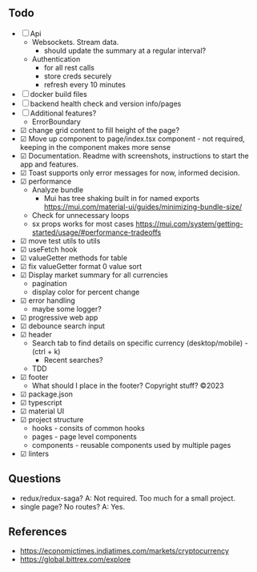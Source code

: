 ## Todo

- &#9744; Api
  - Websockets. Stream data.
    - should update the summary at a regular interval?
  - Authentication
    - for all rest calls
    - store creds securely
    - refresh every 10 minutes
- &#9744; docker build files
- &#9744; backend health check and version info/pages
- &#9744; Additional features?
  - ErrorBoundary
- &#9745; change grid content to fill height of the page?
- &#9745; Move up <Box /> component to page/index.tsx component - not required, keeping in the component makes more sense
- &#9745; Documentation. Readme with screenshots, instructions to start the app and features.
- &#9745; Toast supports only error messages for now, informed decision.
- &#9745; performance
  - Analyze bundle
    - Mui has tree shaking built in for named exports https://mui.com/material-ui/guides/minimizing-bundle-size/
  - Check for unnecessary loops
  - sx props works for most cases https://mui.com/system/getting-started/usage/#performance-tradeoffs
- &#9745; move test utils to utils
- &#9745; useFetch hook
- &#9745; valueGetter methods for table
- &#9745; fix valueGetter format 0 value sort
- &#9745; Display market summary for all currencies
  - pagination
  - display color for percent change
- &#9745; error handling
  - maybe some logger?
- &#9745; progressive web app
- &#9745; debounce search input
- &#9745; header
  - Search tab to find details on specific currency (desktop/mobile) - (ctrl + k)
    - Recent searches?
  - TDD
- &#9745; footer
  - What should I place in the footer? Copyright stuff? ©2023
- &#9745; package.json
- &#9745; typescript
- &#9745; material UI
- &#9745; project structure
  - hooks - consits of common hooks
  - pages - page level components
  - components - reusable components used by multiple pages
- &#9745; linters

## Questions

- redux/redux-saga? A: Not required. Too much for a small project.
- single page? No routes? A: Yes.

## References

- https://economictimes.indiatimes.com/markets/cryptocurrency
- https://global.bittrex.com/explore

